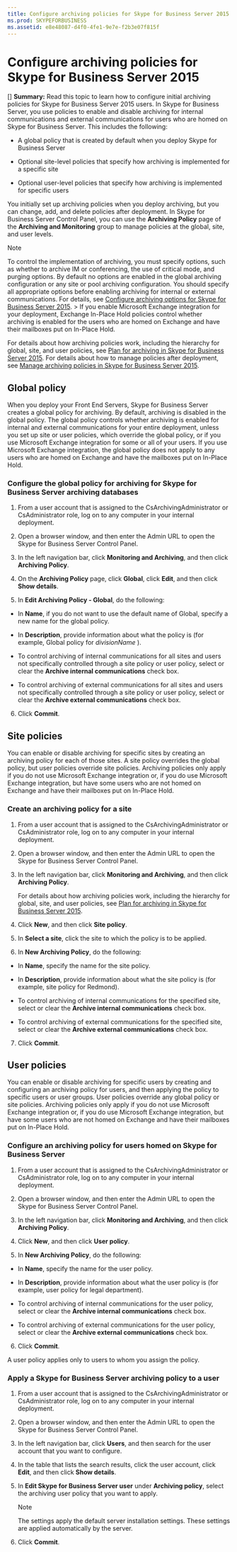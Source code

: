 ```yaml
---
title: Configure archiving policies for Skype for Business Server 2015
ms.prod: SKYPEFORBUSINESS
ms.assetid: e8e48087-d4f0-4fe1-9e7e-f2b3e07f815f
---
```



# Configure archiving policies for Skype for Business Server 2015
[] **Summary:** Read this topic to learn how to configure initial archiving policies for Skype for Business Server 2015 users.
In Skype for Business Server, you use policies to enable and disable archiving for internal communications and external communications for users who are homed on Skype for Business Server. This includes the following:
  
    
    


- A global policy that is created by default when you deploy Skype for Business Server
    
  
- Optional site-level policies that specify how archiving is implemented for a specific site
    
  
- Optional user-level policies that specify how archiving is implemented for specific users
    
  

You initially set up archiving policies when you deploy archiving, but you can change, add, and delete policies after deployment. In Skype for Business Server Control Panel, you can use the **Archiving Policy** page of the **Archiving and Monitoring** group to manage policies at the global, site, and user levels.
  
    
    


> [!NOTE]
> To control the implementation of archiving, you must specify options, such as whether to archive IM or conferencing, the use of critical mode, and purging options. By default no options are enabled in the global archiving configuration or any site or pool archiving configuration. You should specify all appropriate options before enabling archiving for internal or external communications. For details, see  [Configure archiving options for Skype for Business Server 2015](configure-archiving-options-for-skype-for-business-server-2015.md). > If you enable Microsoft Exchange integration for your deployment, Exchange In-Place Hold policies control whether archiving is enabled for the users who are homed on Exchange and have their mailboxes put on In-Place Hold. 
  
    
    

For details about how archiving policies work, including the hierarchy for global, site, and user policies, see  [Plan for archiving in Skype for Business Server 2015](plan-for-archiving-in-skype-for-business-server-2015.md). For details about how to manage policies after deployment, see  [Manage archiving policies in Skype for Business Server 2015](manage-archiving-policies-in-skype-for-business-server-2015.md).
## Global policy

When you deploy your Front End Servers, Skype for Business Server creates a global policy for archiving. By default, archiving is disabled in the global policy. The global policy controls whether archiving is enabled for internal and external communications for your entire deployment, unless you set up site or user policies, which override the global policy, or if you use Microsoft Exchange integration for some or all of your users. If you use Microsoft Exchange integration, the global policy does not apply to any users who are homed on Exchange and have the mailboxes put on In-Place Hold.
  
    
    

### Configure the global policy for archiving for Skype for Business Server archiving databases


1. From a user account that is assigned to the CsArchivingAdministrator or CsAdministrator role, log on to any computer in your internal deployment.
    
  
2. Open a browser window, and then enter the Admin URL to open the Skype for Business Server Control Panel. 
    
  
3. In the left navigation bar, click **Monitoring and Archiving**, and then click **Archiving Policy**.
    
  
4. On the **Archiving Policy** page, click **Global**, click **Edit**, and then click **Show details**.
    
  
5. In **Edit Archiving Policy - Global**, do the following:
    
  - In **Name**, if you do not want to use the default name of Global, specify a new name for the global policy. 
    
  
  - In **Description**, provide information about what the policy is (for example, Global policy for  *divisionName*  ).
    
  
  - To control archiving of internal communications for all sites and users not specifically controlled through a site policy or user policy, select or clear the **Archive internal communications** check box.
    
  
  - To control archiving of external communications for all sites and users not specifically controlled through a site policy or user policy, select or clear the **Archive external communications** check box.
    
  
6. Click **Commit**.
    
  

## Site policies

You can enable or disable archiving for specific sites by creating an archiving policy for each of those sites. A site policy overrides the global policy, but user policies override site policies. Archiving policies only apply if you do not use Microsoft Exchange integration or, if you do use Microsoft Exchange integration, but have some users who are not homed on Exchange and have their mailboxes put on In-Place Hold.
  
    
    

### Create an archiving policy for a site


1. From a user account that is assigned to the CsArchivingAdministrator or CsAdministrator role, log on to any computer in your internal deployment.
    
  
2. Open a browser window, and then enter the Admin URL to open the Skype for Business Server Control Panel.
    
  
3. In the left navigation bar, click **Monitoring and Archiving**, and then click **Archiving Policy**.
    
    For details about how archiving policies work, including the hierarchy for global, site, and user policies, see  [Plan for archiving in Skype for Business Server 2015](plan-for-archiving-in-skype-for-business-server-2015.md).
    
  
4. Click **New**, and then click **Site policy**.
    
  
5. In **Select a site**, click the site to which the policy is to be applied.
    
  
6. In **New Archiving Policy**, do the following:
    
  - In **Name**, specify the name for the site policy. 
    
  
  - In **Description**, provide information about what the site policy is (for example, site policy for Redmond).
    
  
  - To control archiving of internal communications for the specified site, select or clear the **Archive internal communications** check box.
    
  
  - To control archiving of external communications for the specified site, select or clear the **Archive external communications** check box.
    
  
7. Click **Commit**.
    
  

## User policies

You can enable or disable archiving for specific users by creating and configuring an archiving policy for users, and then applying the policy to specific users or user groups. User policies override any global policy or site policies. Archiving policies only apply if you do not use Microsoft Exchange integration or, if you do use Microsoft Exchange integration, but have some users who are not homed on Exchange and have their mailboxes put on In-Place Hold.
  
    
    

### Configure an archiving policy for users homed on Skype for Business Server


1. From a user account that is assigned to the CsArchivingAdministrator or CsAdministrator role, log on to any computer in your internal deployment.
    
  
2. Open a browser window, and then enter the Admin URL to open the Skype for Business Server Control Panel. 
    
  
3. In the left navigation bar, click **Monitoring and Archiving**, and then click **Archiving Policy**.
    
  
4. Click **New**, and then click **User policy**.
    
  
5. In **New Archiving Policy**, do the following:
    
  - In **Name**, specify the name for the user policy. 
    
  
  - In **Description**, provide information about what the user policy is (for example, user policy for legal department).
    
  
  - To control archiving of internal communications for the user policy, select or clear the **Archive internal communications** check box.
    
  
  - To control archiving of external communications for the user policy, select or clear the **Archive external communications** check box.
    
  
6. Click **Commit**.
    
  
A user policy applies only to users to whom you assign the policy.
### Apply a Skype for Business Server archiving policy to a user


1. From a user account that is assigned to the CsArchivingAdministrator or CsAdministrator role, log on to any computer in your internal deployment.
    
  
2. Open a browser window, and then enter the Admin URL to open the Skype for Business Server Control Panel. 
    
  
3. In the left navigation bar, click **Users**, and then search for the user account that you want to configure.
    
  
4. In the table that lists the search results, click the user account, click **Edit**, and then click **Show details**.
    
  
5. In **Edit Skype for Business Server user** under **Archiving policy**, select the archiving user policy that you want to apply.
    
    > [!NOTE]
      > The **<Automatic>** settings apply the default server installation settings. These settings are applied automatically by the server.
6. Click **Commit**.
    
  

